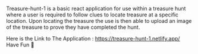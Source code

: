 Treasure-hunt-1 is a basic react application for use within a treasure hunt where a user is required to follow clues to locate treasure at a specific location. Upon locating the treasure the use is then able to upload an image of the treasure to prove they have completed the hunt.

Here is the Link to The Application : https://treasure-hunt-1.netlify.app/
Have Fun 🎉
